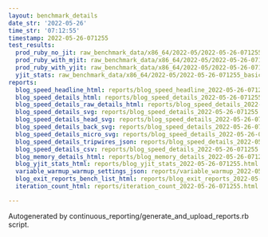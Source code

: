 ```yaml
---
layout: benchmark_details
date_str: '2022-05-26'
time_str: '07:12:55'
timestamp: 2022-05-26-071255
test_results:
  prod_ruby_no_jit: raw_benchmark_data/x86_64/2022-05/2022-05-26-071255_basic_benchmark_prod_ruby_no_jit.json
  prod_ruby_with_mjit: raw_benchmark_data/x86_64/2022-05/2022-05-26-071255_basic_benchmark_prod_ruby_with_mjit.json
  prod_ruby_with_yjit: raw_benchmark_data/x86_64/2022-05/2022-05-26-071255_basic_benchmark_prod_ruby_with_yjit.json
  yjit_stats: raw_benchmark_data/x86_64/2022-05/2022-05-26-071255_basic_benchmark_yjit_stats.json
reports:
  blog_speed_headline_html: reports/blog_speed_headline_2022-05-26-071255.html
  blog_speed_details_html: reports/blog_speed_details_2022-05-26-071255.html
  blog_speed_details_raw_details_html: reports/blog_speed_details_2022-05-26-071255.raw_details.html
  blog_speed_details_svg: reports/blog_speed_details_2022-05-26-071255.svg
  blog_speed_details_head_svg: reports/blog_speed_details_2022-05-26-071255.head.svg
  blog_speed_details_back_svg: reports/blog_speed_details_2022-05-26-071255.back.svg
  blog_speed_details_micro_svg: reports/blog_speed_details_2022-05-26-071255.micro.svg
  blog_speed_details_tripwires_json: reports/blog_speed_details_2022-05-26-071255.tripwires.json
  blog_speed_details_csv: reports/blog_speed_details_2022-05-26-071255.csv
  blog_memory_details_html: reports/blog_memory_details_2022-05-26-071255.html
  blog_yjit_stats_html: reports/blog_yjit_stats_2022-05-26-071255.html
  variable_warmup_warmup_settings_json: reports/variable_warmup_2022-05-26-071255.warmup_settings.json
  blog_exit_reports_bench_list_html: reports/blog_exit_reports_2022-05-26-071255.bench_list.html
  iteration_count_html: reports/iteration_count_2022-05-26-071255.html

---
```

Autogenerated by continuous_reporting/generate_and_upload_reports.rb script.

